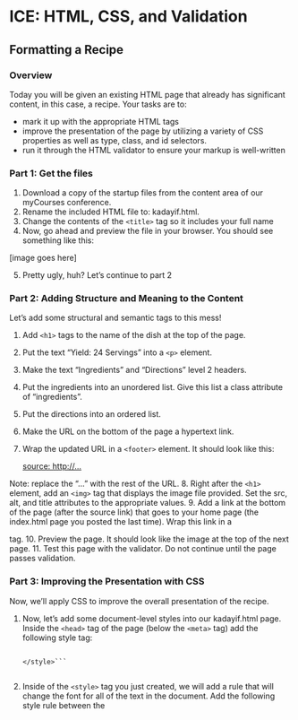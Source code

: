 # ICE: HTML, CSS, and Validation

## Formatting a Recipe		

### Overview

Today you will be given an existing HTML page that already has significant content, in this case, a recipe. Your tasks are to:
- mark it up with the appropriate HTML tags
- improve the presentation of the page by utilizing  a variety of CSS properties as well as type, class, and id selectors. 
- run it through the HTML validator to ensure your markup is well-written

### Part 1: Get the files

1. Download a copy of the startup files from the content area of our myCourses conference.
2. Rename the included HTML file to:  kadayif.html.
3. Change the contents of the `<title>` tag so it includes your full name
4. Now, go ahead and preview the file in your browser.  You should see something like this:  

[image goes here]

5. Pretty ugly, huh?  Let’s continue to part 2
 
### Part 2:  Adding Structure and Meaning to the Content

Let’s add some structural and semantic tags to this mess!

1. Add `<h1>` tags to the name of the dish at the top of the page.
2. Put the text “Yield:  24 Servings” into a `<p>` element.
3. Make the text “Ingredients” and “Directions” level 2 headers.
4. Put the ingredients into an unordered list.  Give this list a class attribute of “ingredients”.
5. Put the directions into an ordered list.
6. Make the URL on the bottom of the page a hypertext link.
7. Wrap the updated URL in a `<footer>` element. It should look like this:

    <footer>
        <a href = “http://…”>source: http://…</a>
    </footer>

Note:  replace the “…” with the rest of the URL.
8. Right after the `<h1>` element, add an `<img>` tag that displays the image file provided.  Set the src, alt, and title attributes to the appropriate values.
9. Add a link at the bottom of the page (after the source link) that goes to your home page (the index.html page you posted the last time).  Wrap this link in a <p> tag.
10. Preview the page.  It should look like the image at the top of the next page.
11. Test this page with the validator.  Do not continue until the page passes validation.
	
### Part 3:  Improving the Presentation with CSS
Now, we’ll apply CSS to improve the overall presentation of the recipe.
1.	Now, let’s add some document-level styles into our kadayif.html page.  Inside the `<head>` tag of the page (below the `<meta>` tag) add the following style tag:

	```<style type=”text/css”>

	</style>```
 
2.	Inside of the `<style>` tag you just created, we will add a rule that will change the font for all of the text in the document.  Add the following style rule between the <style> tags:

	```body {
		font-family: “trebuchet ms”, tahoma, verdana;
	}```

Reload the page to make sure a change happened.
3.	Now, add the following declarations to the body selector you just created:

	```margin-left: 10%;
	margin-right: 10%;
	border: 1px solid gray;```

Test this!  You should now see a border around the text.
4.	Did you notice that the text is too close to the border?  Let’s fix that.  Add the following to the body selector:

	```padding-left: 1em;
	padding-right: 1em;```

Test it!  There should be more room now.  Notice how the margin declarations affect the outside of the body tag while the padding declarations affect the inside of the body tag.  These properties work the same way with any of the other container elements (i.e., `<p>`, `<ol>`, `<em>`, etc.)
5.	For fun, see if you can change the `<h1>` tag’s background to a light gray.  If you don’t know how to set background colors in CSS, check in your textbook or search for it on-line.
6.	Now, adjust the padding properties (padding-bottom, padding-top, etc.) of your h1 rule so the text fits into its “box” a little better.
7.	Add the declarations necessary to center the <h1> tags text using the text-align property.
8.	Stop!  Validate your page.  Do not continue until your page validates correctly.
9.	Now, try validating the CSS you have used in your page.  You can find the CSS validator at:

	http://jigsaw.w3.org/css-validator

10.	Preview your page.  It should look like the image at the top of the next page.
 
 
### Part 4:  Adding Even More Rules
Now, make the following changes:
1.	The items in your lists are tightly “scrunched” together.  In the `<style>` tag, add a rule for the `<li>` tags that will put more space between each item.  Use the following reference and look under the headings padding or margin for more ideas:

	http://www.w3schools.com/css/css_reference.asp

2.	Add a gray (or any color other than white) background color to the list of ingredients.  You can use the ingredients class selector to accomplish this.  Check today’s slides if you don’t remember how to do this.
3.	What happened?  The background of the `<ul class=”ingredients”>` entity now stretches to fill most of the page.  Fix this by using the width property in your style rule.  Set the width to about 250 pixels.  Then, set the list-style-type property to circle.  Finally, adjust the padding so the list looks a little better.
4.	This page would look a lot better if we put the image over on the right side of the page opposite the ingredients list.  We can do this using the float property.  We’ll discuss float in our next lecture.  For now, just add the following style rule to your page:

	```img { float: right; clear: both;}```

5.	Now, let’s change the “Yield: 24 servings” paragraph so it uses and in-line style (as opposed to the embedded styles we have been working with).  Move the HTML for this so that it is before the img tag, not after.  Then change the tag as follows:

	```<p style=”float: right; font-weight: bold”>Yield: 24 servings</p>```

6.	Add a class selector rule named: .important.  Set this rule so that text will be rendered in red, 10% larger than the default font size, and with a yellow background.
7.	Use the `<span>` tag to apply this class to the text “Place on lowest oven rack.”
8.	Now, use another `<span>` tag to apply the same class rule to the text “Cool” near the bottom of the instruction list.
9.	Validate your HTML!
10.	Your page should now look something like the image on the next page.
 
Now, while this page probably won’t win any design awards, the “look” and accessibility of the content has radically improved!
Part 5:  Put Your Stamp On It
1.	Change the background color of the footer text at the bottom of the page to a light gray color using the footer selector.
2.	Add three additional CSS properties to the page that we have not yet used.
Part 6:  Validate Your Page
Use the online tools to make sure that your page is well-formed and passes HTML5 validation at http://validator.w3.org 
Also validate the CSS! The CSS validator is extremely helpful in debugging wonky CSS:
http://jigsaw.w3.org/css-validator/
*** ONCE YOU ARE DONE, UPLOAD THIS TO YOUR 230 EXERCISES FOLDER ON BANJO, AND LINK TO IT FROM YOUR MAIN PAGE. ***
